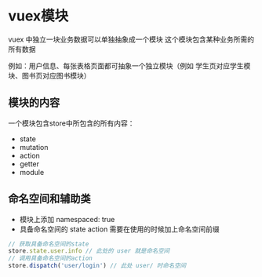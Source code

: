 # vuex模块
vuex 中独立一块业务数据可以单独抽象成一个模块 这个模块包含某种业务所需的所有数据

例如：用户信息、每张表格页面都可抽象一个独立模块（例如 学生页对应学生模块、图书页对应图书模块）

## 模块的内容
一个模块包含store中所包含的所有内容：
- state
- mutation
- action
- getter
- module

## 命名空间和辅助类
- 模块上添加 namespaced: true
- 具备命名空间的 state action 需要在使用的时候加上命名空间前缀
```js
// 获取具备命名空间的state
store.state.user.info // 此处的 user 就是命名空间
// 调用具备命名空间的action
store.dispatch('user/login') // 此处 user/ 时命名空间
```
